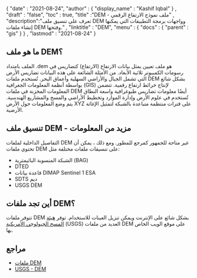 {
  "date" : "2021-08-24",
  "author" : {
    "display_name" : "Kashif Iqbal"
} ,
  "draft" : "false",
  "toc" : true,
  "title" :"DEM - ملف نموذج الارتفاع الرقمي" ,
  "description":"تعرف على تنسيق ملف DEM وواجهات برمجة التطبيقات التي يمكنها إنشاء ملفات DEM وفتحها." ,
  "linktitle" : "DEM",
  "menu" : {
    "docs" : {
      "parent" : "gis"
}
} ,
  "lastmod" : "2021-08-24"
}

## ما هو ملف DEM؟

الملف بامتداد .dem هو ملف تعيين يمثل بيانات الارتفاع (الارتفاع) كتضاريس في رسومات الكمبيوتر ثلاثية الأبعاد. من الأمثلة الشائعة على هذه البيانات تضاريس الأرض التي تشمل الجبال والأراضي السهلية وأعماق البحر. تُستخدم ملفات DEM بشكل شائع بواسطة أنظمة المعلومات الجغرافية (GIS) لإنتاج خرائط ارتفاع رقمية. تتضمن المعلومات المخزنة في ملفات DEM أيضًا معلومات تضاريس طبوغرافية واسعة النطاق تُستخدم في علوم الأرض وإدارة الموارد وتخطيط الأراضي والمسح والمشاريع الهندسية. يتم وضع المعلومات حول الأرض XYZ على فترات منتظمة متباعدة بالشبكة لتمثيل الإغاثة الأرضية.

## تنسيق ملف DEM - مزيد من المعلومات

التفاصيل الداخلية لملفات DEM غير متاحة للجمهور كمرجع للمطور. ومع ذلك ، يمكن أن تحتوي ملفات DEM على تنسيقات ملفات مختلفة مثل:

* الشبكة المنسوبة الباثيمترية (BAG)
* DTED
* قاعدة بيانات DIMAP Sentinel 1 ESA
* SDTS ديم
* USGS DEM

## أين تجد ملفات DEM؟

تتوفر ملفات DEM بشكل شائع على الإنترنت ويمكن تنزيل العينات للاستخدام. توفر [هيئة المسح الجيولوجي الأمريكية](https://www.usgs.gov/) (USGS) العديد من ملفات DEM على موقع الويب الخاص بها.

## مراجع

* [ملفات DEM](https://en.wikipedia.org/wiki/Digital_elevation_model)
* [USGS - DEM](https://www.usgs.gov/)


